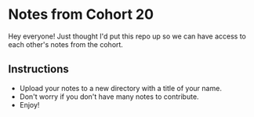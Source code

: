 # Notes from Cohort 20
Hey everyone! Just thought I'd put this repo up so we can have access to each other's notes from the cohort.

## Instructions
- Upload your notes to a new directory with a title of your name.
- Don't worry if you don't have many notes to contribute.
- Enjoy!
